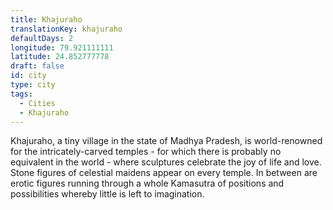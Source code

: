 ```yaml
---
title: Khajuraho
translationKey: khajuraho
defaultDays: 2
longitude: 79.921111111
latitude: 24.852777778
draft: false
id: city
type: city
tags:
  - Cities
  - Khajuraho
---
```

Khajuraho, a tiny village in the state of Madhya Pradesh, is world-renowned for the intricately-carved temples - for which there is probably no equivalent in the world - where sculptures celebrate the joy of life and love. Stone figures of celestial maidens appear on every temple. In between are erotic figures running through a whole Kamasutra of positions and possibilities whereby little is left to imagination.
